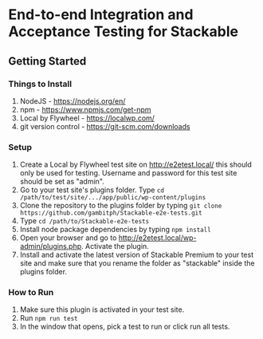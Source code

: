 # End-to-end Integration and Acceptance Testing for Stackable

## Getting Started
### Things to Install

1. NodeJS - https://nodejs.org/en/
2. npm - https://www.npmjs.com/get-npm
3. Local by Flywheel - https://localwp.com/
4. git version control - https://git-scm.com/downloads

### Setup

1. Create a Local by Flywheel test site on http://e2etest.local/ this should only be used for testing. Username and password for this test site should be set as "admin".
2. Go to your test site's plugins folder. Type `cd /path/to/test/site/.../app/public/wp-content/plugins`
3. Clone the repository to the plugins folder by typing `git clone https://github.com/gambitph/Stackable-e2e-tests.git`
4. Type `cd /path/to/Stackable-e2e-tests`
5. Install node package dependencies by typing `npm install`
6. Open your browser and go to http://e2etest.local/wp-admin/plugins.php. Activate the plugin.
7. Install and activate the latest version of Stackable Premium to your test site and make sure that you rename the folder as "stackable" inside the plugins folder.

### How to Run

1. Make sure this plugin is activated in your test site.
2. Run `npm run test`
3. In the window that opens, pick a test to run or click run all tests.
